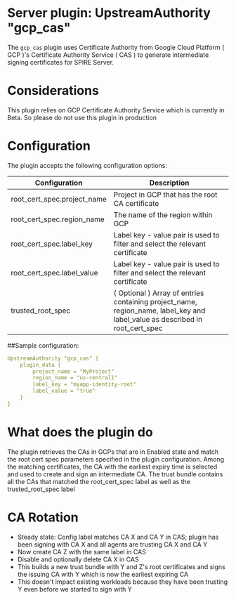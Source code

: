# Server plugin: UpstreamAuthority "gcp_cas"

The `gcp_cas` plugin uses Certificate Authority from Google Cloud Platform ( GCP )'s Certificate Authority Service ( CAS ) 
to generate intermediate signing certificates for SPIRE Server.

# Considerations
This plugin relies on GCP Certificate Authority Service which is currently in Beta. So please do not use this plugin in production

# Configuration
The plugin accepts the following configuration options:

| Configuration                 | Description                                                       |
| ----------------------------- | ----------------------------------------------------------------- |
| root_cert_spec.project_name   | Project in GCP that has the root CA certificate                   |
| root_cert_spec.region_name    | The name of the region within GCP                                 |
| root_cert_spec.label_key      | Label key - value pair is used to filter and select the relevant certificate  |
| root_cert_spec.label_value    | Label key - value pair is used to filter and select the relevant certificate  |
| trusted_root_spec             | ( Optional ) Array of entries containing project_name, region_name, label_key and label_value as described in root_cert_spec  |


##Sample configuration:

```yaml
UpstreamAuthority "gcp_cas" {
    plugin_data {
        project_name = "MyProject"         
        region_name = "us-central1"
        label_key = "myapp-identity-root"
        label_value = "true"        
    }
}
```
# What does the plugin do
The plugin retrieves the CAs in GCPs that are in Enabled state and match the root cert spec parameters specified
 in the plugin configuration. Among the matching certificates, the CA with the earliest expiry time is selected and
 used to create and sign an intermediate CA. The trust bundle contains all the CAs that matched the root_cert_spec label
 as well as the trusted_root_spec label

# CA Rotation
* Steady state: Config label matches CA X and CA Y in CAS; plugin has been signing with CA X and all agents are trusting CA X and CA Y
* Now create CA Z with the same label in CAS
* Disable and optionally delete CA X in CAS
* This builds a new trust bundle with Y and Z's root certificates and signs the issuing CA with Y which is now the earliest expiring CA
* This doesn't impact existing workloads because they have been trusting Y even before we started to sign with Y
